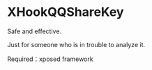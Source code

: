 # XHookQQShareKey

Safe and effective.

Just for someone who is in trouble to analyze it.

Required：xposed framework

